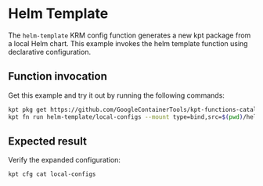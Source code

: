 # Helm Template

The `helm-template` KRM config function generates a new kpt package from a
local Helm chart. This example invokes the helm template function using
declarative configuration.

## Function invocation

Get this example and try it out by running the following commands:

```sh
kpt pkg get https://github.com/GoogleContainerTools/kpt-functions-catalog.git/examples/helm-template .
kpt fn run helm-template/local-configs --mount type=bind,src=$(pwd)/helm-template/helloworld-chart,dst=/source
```

## Expected result

Verify the expanded configuration:

```sh
kpt cfg cat local-configs
```
